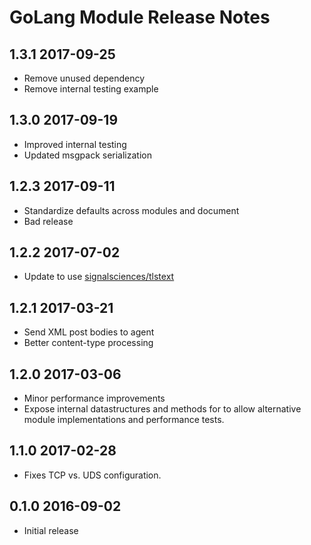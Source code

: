 # GoLang Module Release Notes

## 1.3.1 2017-09-25

* Remove unused dependency
* Remove internal testing example

## 1.3.0 2017-09-19

* Improved internal testing
* Updated msgpack serialization

## 1.2.3 2017-09-11

* Standardize defaults across modules and document
* Bad release

## 1.2.2 2017-07-02

* Update to use [signalsciences/tlstext](https://github.com/signalsciences/tlstext)

## 1.2.1 2017-03-21

* Send XML post bodies to agent
* Better content-type processing

## 1.2.0 2017-03-06

* Minor performance improvements
* Expose internal datastructures and methods for
  to allow alternative module implementations and
  performance tests.

## 1.1.0 2017-02-28

* Fixes TCP vs. UDS configuration.

## 0.1.0 2016-09-02

* Initial release
